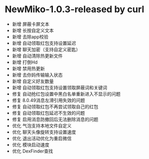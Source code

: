 # NewMiko-1.0.3-released by curl

- 新增 屏蔽卡屏文本
- 新增 长按自定义文本
- 新增 去除app校验
- 新增 自动领取红包支持设置延迟
- 新增 聊天加密（支持自定义密匙）
- 新增 自动清除热更新文件
- 新增 打倒Hd
- 新增 禁用热更新
- 新增 去你妈传输输入状态
- 新增 自定义好友数量
- 新增 自动领取红包支持设置领取屏蔽词和关键词
- 修复 自动抢红包设置中黑白名单重新进入不显示的问题
- 修复 8.0.49消息左滑引用失效的问题
- 修复 自动领取红包不再尝试领取自己的红包
- 修复 自动领取红包延迟不生效的问题
- 修复 启用消息防撤回后无法删除消息的问题
- 优化 气泡支持本地文件自定义
- 优化 聊天头像旋转支持设置速度
- 优化 退出活动优化为重启微信
- 优化 模块启动速度
- 优化 DexFinder查找